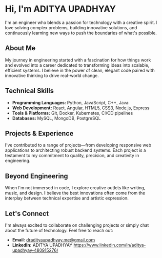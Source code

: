 # Hi, I'm ADITYA UPADHYAY

I'm an engineer who blends a passion for technology with a creative spirit. I love solving complex problems, building innovative solutions, and continuously learning new ways to push the boundaries of what's possible.

## About Me

My journey in engineering started with a fascination for how things work and evolved into a career dedicated to transforming ideas into scalable, efficient systems. I believe in the power of clean, elegant code paired with innovative thinking to drive real-world change.

## Technical Skills

- **Programming Languages:** Python, JavaScript, C++, Java
- **Web Development:** React, Angular, HTML5, CSS3, Node.js, Express
- **Tools & Platforms:** Git, Docker, Kubernetes, CI/CD pipelines
- **Databases:** MySQL, MongoDB, PostgreSQL

## Projects & Experience

I've contributed to a range of projects—from developing responsive web applications to architecting robust backend systems. Each project is a testament to my commitment to quality, precision, and creativity in engineering.

## Beyond Engineering

When I'm not immersed in code, I explore creative outlets like writing, music, and design. I believe the best innovations often come from the interplay between technical expertise and artistic expression.

## Let's Connect

I'm always excited to collaborate on challenging projects or simply chat about the future of technology. Feel free to reach out:
- **Email:** dradityaupadhyay.me@gmail.com
- **LinkedIn:** ADITYA UPADHYAY https://www.linkedin.com/in/aditya-upadhyay-480915276/

